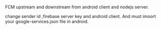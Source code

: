 FCM upstream and downstream from android client and nodejs server.

change sender id ,firebase server key and android client.
And must imoort your google-services.json file in android.
